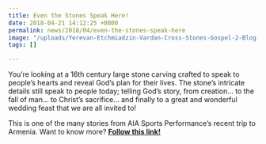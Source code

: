 ```yaml
---
title: Even the Stones Speak Here!
date: 2018-04-21 14:12:25 +0000
permalink: news/2018/04/even-the-stones-speak-here
image: "/uploads/Yerevan-Etchmiadzin-Vardan-Cross-Stones-Gospel-2-Blog-169x300.jpg"
tags: []

---
```

You’re looking at a 16th century large stone carving crafted to speak to people’s hearts and reveal God’s plan for their lives. The stone’s intricate details still speak to people today; telling God’s story, from creation… to the fall of man… to Christ’s sacrifice… and finally to a great and wonderful wedding feast that we are all invited to!

This is one of the many stories from AIA Sports Performance’s recent trip to Armenia. Want to know more? [**Follow this link!**](https://app.forestry.io/sites/l23gvhvzqg-abq/body-media//uploads/Even-the-Stones-Speak-Here.pdf "Even the stones speak here")